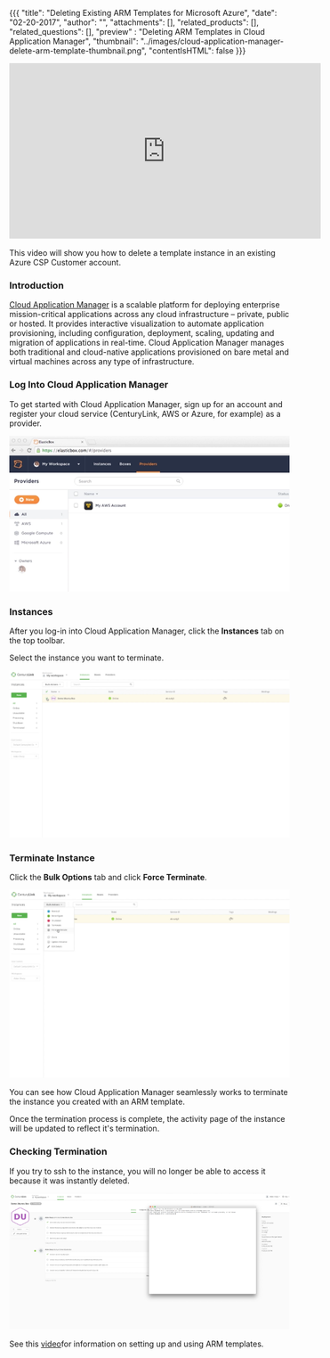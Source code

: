 {{{
  "title": "Deleting Existing ARM Templates for Microsoft Azure",
  "date": "02-20-2017",
  "author": "",
  "attachments": [],
  "related_products": [],
  "related_questions": [],
  "preview" : "Deleting ARM Templates in Cloud Application Manager",
  "thumbnail": "../images/cloud-application-manager-delete-arm-template-thumbnail.png",
  "contentIsHTML": false
}}}

<iframe width="560" height="315" src="https://player.vimeo.com/video/204210210" frameborder="0" allowfullscreen></iframe>

This video will show you how to delete a template instance in an existing Azure CSP Customer account.

### Introduction

[Cloud Application Manager](https://www.ctl.io/cloud-application-manager/) is a scalable platform for deploying enterprise mission-critical applications across any cloud infrastructure &ndash; private, public or hosted. It provides interactive visualization to automate application provisioning, including configuration, deployment, scaling, updating and migration of applications in real-time. Cloud Application Manager manages both traditional and cloud-native applications provisioned on bare metal and virtual machines across any type of infrastructure.

### Log Into Cloud Application Manager

To get started with Cloud Application Manager, sign up for an account and register your cloud service (CenturyLink, AWS or Azure, for example) as a provider.

![Cloud Application Manager Login](../images/cloud-application-manager-dashboard.png)

### Instances

After you log-in into Cloud Application Manager, click the **Instances** tab on the top toolbar.

Select the instance you want to terminate.

![Cloud Application Manager Using ARM Templates 1](../images/cloud-application-manager-delete-arm-template-1.png)

### Terminate Instance

Click the **Bulk Options** tab and click **Force Terminate**.

![Cloud Application Manager Using ARM Templates 2](../images/cloud-application-manager-delete-arm-template-2.png)

You can see how Cloud Application Manager seamlessly works to terminate the instance you created with an ARM template.

Once the termination process is complete, the activity page of the instance will be updated to reflect it's termination.

### Checking Termination

If you try to ssh to the instance, you will no longer be able to access it because it was instantly deleted.

![Cloud Application Manager Using ARM Templates 3](../images/cloud-application-manager-delete-arm-template-3.png)

See this [video](../cloudapplicationmanager/using-arm-templates-cloud-application-manager.md)for information on setting up and using ARM templates.
